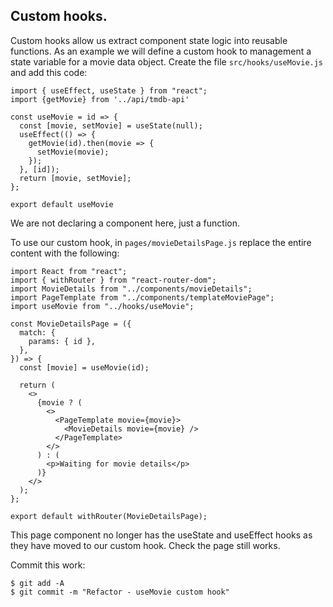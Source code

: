 ## Custom hooks.

Custom hooks allow us extract component state logic into reusable functions. As an example we will define a custom hook to management a state variable for a movie data object. Create the file `src/hooks/useMovie.js` and add this code:

```
import { useEffect, useState } from "react";
import {getMovie} from '../api/tmdb-api'

const useMovie = id => {
  const [movie, setMovie] = useState(null);
  useEffect(() => {
    getMovie(id).then(movie => {
      setMovie(movie);
    });
  }, [id]);
  return [movie, setMovie];
};

export default useMovie
```

We are not declaring a component here, just a function.

To use our custom hook, in `pages/movieDetailsPage.js` replace the entire content with the following:

```
import React from "react";
import { withRouter } from "react-router-dom";
import MovieDetails from "../components/movieDetails";
import PageTemplate from "../components/templateMoviePage";
import useMovie from "../hooks/useMovie";

const MovieDetailsPage = ({
  match: {
    params: { id },
  },
}) => {
  const [movie] = useMovie(id);

  return (
    <>
      {movie ? (
        <>
          <PageTemplate movie={movie}>
            <MovieDetails movie={movie} />
          </PageTemplate>
        </>
      ) : (
        <p>Waiting for movie details</p>
      )}
    </>
  );
};

export default withRouter(MovieDetailsPage);
```

This page component no longer has the useState and useEffect hooks as they have moved to our custom hook. Check the page still works.

Commit this work:

```
$ git add -A
$ git commit -m "Refactor - useMovie custom hook"
```
